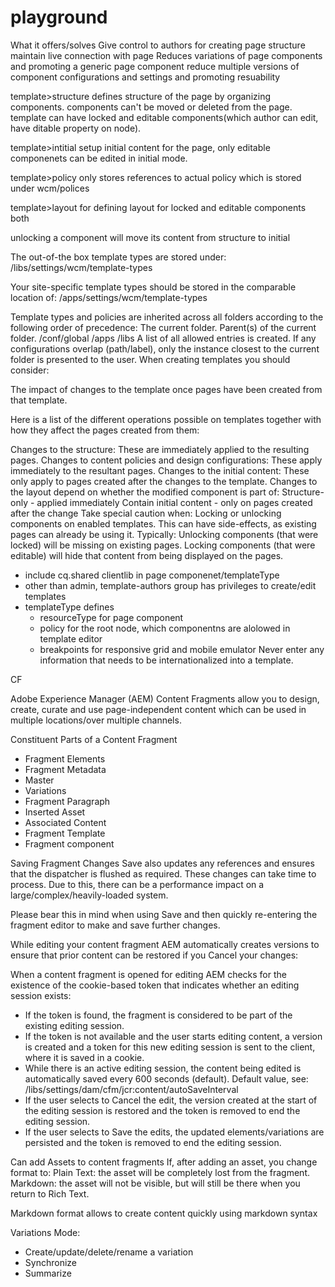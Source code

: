 # playground

What it offers/solves
Give control to authors for creating page structure
maintain live connection with page
Reduces variations of page components and promoting a generic page component
reduce multiple versions of component configurations and settings and promoting resuability

template>structure defines structure of the page by organizing components. components can't be moved or deleted from the page. template can have locked and editable components(which author can edit, have ditable property on node).

template>intitial setup initial content for the page, only editable componenets can be edited in initial mode.

template>policy only stores references to actual policy which is stored under wcm/polices

template>layout for defining layout for locked and editable components both

unlocking a component will move its content from structure to initial

The out-of-the box template types are stored under:
/libs/settings/wcm/template-types

Your site-specific template types should be stored in the comparable location of:
/apps/settings/wcm/template-types

Template types and policies are inherited across all folders according to the following order of precedence:
The current folder.
Parent(s) of the current folder.
/conf/global
/apps
/libs
A list of all allowed entries is created. If any configurations overlap (path/label), only the instance closest to the current folder is presented to the user.
When creating templates you should consider:

The impact of changes to the template once pages have been created from that template.

Here is a list of the different operations possible on templates together with how they affect the pages created from them:

Changes to the structure:
 These are immediately applied to the resulting pages.
Changes to content policies and design configurations:
 These apply immediately to the resultant pages. 
Changes to the initial content:
 These only apply to pages created after the changes to the template.
Changes to the layout depend on whether the modified component is part of:
 Structure-only - applied immediately
 Contain initial content - only on pages created after the change
Take special caution when:
 Locking or unlocking components on enabled templates.
 This can have side-effects, as existing pages can already be using it. Typically:
 Unlocking components (that were locked) will be missing on existing pages.
 Locking components (that were editable) will hide that content from being displayed on the pages.
 
 - include cq.shared clientlib in page componenet/templateType
- other than admin, template-authors group has privileges to create/edit templates
- templateType defines
	- resourceType for page component
	- policy for the root node, which componentns are alolowed in template editor
	- breakpoints for responsive grid and mobile emulator
Never enter any information that needs to be internationalized into a template.

CF

Adobe Experience Manager (AEM) Content Fragments allow you to design, create, curate and use page-independent content which can be used in multiple locations/over multiple channels.

Constituent Parts of a Content Fragment
- Fragment Elements
- Fragment Metadata
- Master
- Variations
- Fragment Paragraph
- Inserted Asset
- Associated Content
- Fragment Template
- Fragment component

Saving Fragment Changes
Save also updates any references and ensures that the dispatcher is flushed as required. These changes can take time to process. Due to this, there can be a performance impact on a large/complex/heavily-loaded system.

Please bear this in mind when using Save and then quickly re-entering the fragment editor to make and save further changes.

While editing your content fragment AEM automatically creates versions to ensure that prior content can be restored if you Cancel your changes:

When a content fragment is opened for editing AEM checks for the existence of the cookie-based token that indicates whether an editing session exists:
- If the token is found, the fragment is considered to be part of the existing editing session.
- If the token is not available and the user starts editing content, a version is created and a token for this new editing session is sent to the client, where it is saved in a cookie.
- While there is an active editing session, the content being edited is automatically saved every 600 seconds (default).
Default value, see:
/libs/settings/dam/cfm/jcr:content/autoSaveInterval
- If the user selects to Cancel the edit, the version created at the start of the editing session is restored and the token is removed to end the editing session.
- If the user selects to Save the edits, the updated elements/variations are persisted and the token is removed to end the editing session.

Can add Assets to content fragments
If, after adding an asset, you change format to:
Plain Text: the asset will be completely lost from the fragment.
Markdown: the asset will not be visible, but will still be there when you return to Rich Text.

Markdown format allows to create content quickly using markdown syntax

Variations Mode:
- Create/update/delete/rename a variation
- Synchronize
- Summarize
